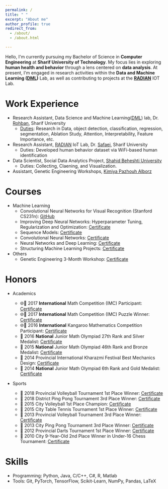 ```yaml
---
permalink: /
title: " "
excerpt: "About me"
author_profile: true
redirect_from: 
  - /about/
  - /about.html

---
```



Hello, I'm currently pursuing my Bachelor of Science in **Computer Engineering** at **Sharif University of Technology**. My focus lies in exploring **human health and behavior** through a lens centered on **data analysis**. At present, I'm engaged in research activities within the **Data and Machine Learning ([DML](http://dml.ir/users/profile/89/))** Lab, as well as contributing to projects at the **[RADIAN](https://www.researchgate.net/lab/Reliable-and-Durable-IoT-Applications-Networks-RADIAN-Bardia-Safaei)** IOT Lab.


Work Experience
======
* Research Assistant, Data Science and Machine Learning([DML](http://dml.ir/users/profile/89/)) lab, Dr. [Rohban](https://sharif.edu/~rohban/), Sharif University
  * [Duties](https://github.com/teshnizi2/DML_Lab_Documents): Research in Data, object detection, classification, regression, segmentation, Ablation Study, Attention, Interpretability, Feature Importance, etc.
* Research Assistant, [RADIAN](https://www.researchgate.net/lab/Reliable-and-Durable-IoT-Applications-Networks-RADIAN-Bardia-Safaei) IoT Lab, Dr. [Safaei](https://www.researchgate.net/lab/Reliable-and-Durable-IoT-Applications-Networks-RADIAN-Bardia-Safaei), Sharif University
  * Duties: Developed human behavior dataset via WiFi-based human identification
* Data Scientist, Social Data Analytics Project, [Shahid Beheshti University](https://en.sbu.ac.ir/)
  * Duties: Collecting, Claening, and Visualization.
* Assistant, Genetic Engineering Workshops, [Kimiya Pazhouh Alborz](https://kpalab.com/)


Courses
======
* Machine Learning
  * Convolutional Neural Networks for Visual Recognition (Stanford CS231n): [GitHub](https://github.com/teshnizi2/CS231n-Assignments)
  * Improving Deep Neural Networks: Hyperparameter Tuning, Regularization and Optimization: [Certificate](https://coursera.org/share/1a68c495206dc47a91e6e0a2dd8f03d8)
  * Sequence Models: [Certificate](https://coursera.org/share/86e6fef8cf97ebf6c27161751741c14f)
  * Convolutional Neural Networks: [Certificate](https://coursera.org/share/86e6fef8cf97ebf6c27161751741c14f)
  * Neural Networks and Deep Learning: [Certificate](https://coursera.org/share/b7f7452ca559f03b7df981536179613c)
  * Structuring Machine Learning Projects: [Certificate](https://coursera.org/share/7431fc2efcabb45e4c94bae2db6d0d83)
* Others
  * Genetic Engineering 3-Month Workshop: [Certificate](https://github.com/teshnizi2/teshnizi2.github.io/assets/59166955/90a31818-044e-4ecd-927c-dae94077d758)

Honors
======
* Academics
  * 🌐📰 2017 **International** Math Competition (IMC) Participant: [Certificate](https://github.com/teshnizi2/teshnizi2.github.io/assets/59166955/9ccf3f7d-0625-4d7a-bed5-50d2344fcf65)
  * 🌐📰 2017 **International** Math Competition (IMC) Puzzle Winner: [Certificate](https://github.com/teshnizi2/teshnizi2.github.io/assets/59166955/31f7cea8-7f1d-487a-b0a1-4d9e95ce795b)
  * 🌐📰 2016 **International** Kangaroo Mathematics Competition Participant: [Certificate](https://github.com/teshnizi2/teshnizi2.github.io/assets/59166955/29271b71-71ac-4781-aae5-eb5ac5dbf6fd)
  * 🥈 2016 **National** Junior Math Olympiad 27th Rank and Silver Medalist: [Certificate](https://github.com/teshnizi2/teshnizi2.github.io/assets/59166955/4986356c-93c2-4bc3-bcb5-12e72d3b81b2)
  * 🥉 2015 **National** Junior Math Olympiad 46th Rank and Bronze Medalist: [Certificate](https://github.com/teshnizi2/teshnizi2.github.io/assets/59166955/01565ba3-37cd-4c06-afd1-fa000b693c6d)
  * 🥇 2014 Provincial International Kharazmi Festival Best Mechanics Design: [Certificate](https://github.com/teshnizi2/teshnizi2.github.io/assets/59166955/b75507b4-b346-421f-aca1-4d2373366709)
  * 🥇 2014 **National** Junior Math Olympiad 6th Rank and Gold Medalist: [Certificate](https://github.com/teshnizi2/teshnizi2.github.io/assets/59166955/6bf8b096-2f15-4a82-8fba-ce490e880d32)

* Sports
  * 🥇 2018 Provincial Volleyball Tournament 1st Place Winner: [Certificate](https://github.com/teshnizi2/teshnizi2.github.io/assets/59166955/fef87c83-8910-4d0b-9121-b05af8ec0f95)
  * 🥉 2018 District Ping Pong Tournament 3rd Place Winner: [Certificate](https://github.com/teshnizi2/teshnizi2.github.io/assets/59166955/c336bf56-f597-402e-abf3-1ef0113ed06f)
  * 🥇 2015 City Volleyball 1st Place Champion: [Certificate](https://github.com/teshnizi2/teshnizi2.github.io/assets/59166955/a25bd070-436d-481e-b855-fc826a024cc5)
  * 🥇 2015 City Table Tennis Tournament 1st Place Winner: [Certificate](https://github.com/teshnizi2/teshnizi2.github.io/assets/59166955/6f3c0cae-cd48-4969-9148-59592c699711)
  * 🥉 2013 Provincial Volleyball Tournament 3rd Place Winner: [Certificate](https://github.com/teshnizi2/teshnizi2.github.io/assets/59166955/fcbab52d-3d9c-4f70-a02c-bda0478bff1b)
  * 🥉 2013 City Ping Pong Tournament 3rd Place Winner: [Certificate](https://github.com/teshnizi2/teshnizi2.github.io/assets/59166955/3b3b2447-f0e8-4731-b1be-0eb936fa0839)
  * 🥇 2012 Provincial Darts Tournament 1st Place Winner: [Certificate](https://github.com/teshnizi2/teshnizi2.github.io/assets/59166955/566496d2-cf6c-427e-887a-5c305fabb871)
  * 🥈 2010 City 9-Year-Old 2nd Place Winner in Under-16 Chess Tournament: [Certificate](https://github.com/teshnizi2/teshnizi2.github.io/assets/59166955/1091f999-2401-4823-a3e4-600693916ece)

Skills
======
* Programming: Python, Java, C/C++, C#, R, Matlab
* Tools: Git, PyTorch, TensorFlow, Scikit-Learn, NumPy, Pandas, LaTeX
